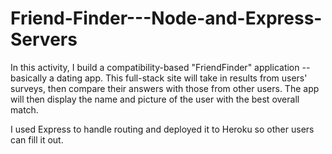 # Friend-Finder---Node-and-Express-Servers

In this activity, I build a compatibility-based "FriendFinder" application -- basically a dating app. This full-stack site will take in results from users' surveys, then compare their answers with those from other users. The app will then display the name and picture of the user with the best overall match. 

I used Express to handle routing and deployed it to Heroku so other users can fill it out.
